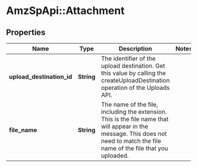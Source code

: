 # AmzSpApi::Attachment

## Properties
Name | Type | Description | Notes
------------ | ------------- | ------------- | -------------
**upload_destination_id** | **String** | The identifier of the upload destination. Get this value by calling the createUploadDestination operation of the Uploads API. | 
**file_name** | **String** | The name of the file, including the extension. This is the file name that will appear in the message. This does not need to match the file name of the file that you uploaded. | 

